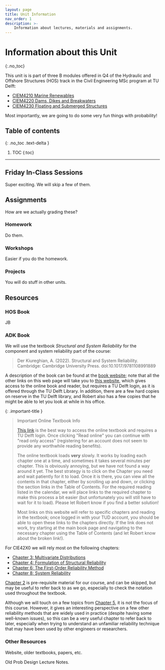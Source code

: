 ```yaml
---
layout: page
title: Unit Information
nav_order: 1
description: >-
    Information about lectures, materials and assignments.
---
```


# Information about this Unit
{:.no_toc}

This unit is is part of three B modules offered in Q4 of the Hydraulic and Offshore Structures (HOS) track in the Civil Engineering MSc program at TU Delft:
- <a href="https://studiegids.tudelft.nl/a101_displayCourse.do?course_id=63755" target="_blank">CIEM4210 Marine Renewables</a>
- <a href="https://studiegids.tudelft.nl/a101_displayCourse.do?course_id=63756" target="_blank">CIEM4220 Dams, Dikes and Breakwaters</a>
- <a href="https://studiegids.tudelft.nl/a101_displayCourse.do?course_id=63757" target="_blank">CIEM4230 Floating and Submerged Structures</a>

Most importantly, we are going to do some very fun things with probability!

## Table of contents
{: .no_toc .text-delta }

1. TOC
{:toc}

---

## Friday In-Class Sessions

Super exciting. We will skip a few of them.

## Assignments

How are we actually grading these?
### Homework

Do them.

### Workshops

Easier if you do the homework.

### Projects

You will do stuff in other units.
## Resources

### HOS Book

JB

### ADK Book

We will use the textbook *Structural and System Reliability* for the component and system reliability part of the course:

> Der Kiureghian, A. (2022). Structural and System Reliability. Cambridge: Cambridge University Press. doi:10.1017/9781108991889

<!-- @book{der kiureghian_2022, place={Cambridge}, title={Structural and System Reliability}, DOI={10.1017/9781108991889}, publisher={Cambridge University Press}, author={Der Kiureghian, Armen}, year={2022}} -->

A description of the book can be found at the <a href="https://doi.org/10.1017/9781108991889" target="_blank">book website</a>; note that all the other links on this web page will take you to <a href="https://www-cambridge-org.tudelft.idm.oclc.org/highereducation/books/structural-and-system-reliability/7B7F299239AD41812A0C3E2E93B3CA57#overview" target="_blank">this website</a>, which gives access to the online book and reader, but requires a TU Delft login, as it is offered through the TU Delft Library. In addition, there are a few hard copies on reserve in the TU Delft library, and Robert also has a few copies that he might be able to let you look at while in his office.

<!-- You can only read the texbook online if you are connected to the TU Delft wifi or using a VPN (use the eduVPN software if you are off campus). You can confirm you have access by checking if a green "Access" button appears at the top of the <a href="https://www-cambridge-org.tudelft.idm.oclc.org/highereducation/books/structural-and-system-reliability/7B7F299239AD41812A0C3E2E93B3CA57#overview" target="_blank">book website</a> and a "Read online" button is visible below the book description. -->

<!-- <a href="" target="_blank">link</a> -->

{: .important-title }
> Important Online Textbook Info 
>
> <a href="https://www-cambridge-org.tudelft.idm.oclc.org/highereducation/books/structural-and-system-reliability/7B7F299239AD41812A0C3E2E93B3CA57#overview" target="_blank">This link</a> is the best way to access the online textbook and requires a TU Delft login. Once clicking "Read online" you can continue with "read only access" (registering for an account does not seem to provide any worthwhile reading benefits). 
>
> The online textbook loads **very** slowly. It works by loading each chapter one at a time, and sometimes it takes several minutes per chapter. This is obviously annoying, but we have not found a way around it yet. The best strategy is to click on the Chapter you need and wait patiently for it to load. Once it is there, you can view all the contents in that chapter, either by scrolling up and down, or clicking the section links in the Table of Contents. For the required reading listed in the calendar, we will place links to the required chapter to make this process a bit easier (but unfortunately you will still have to wait for it to load). Please let Robert know if you find a better solution! 
>
> Most links on this website will refer to specific chapters and reading in the textbook; once logged in with your TUD account, you should be able to open these links to the chapters directly. If the link does not work, try starting at the main book page and navigating to the necessary chapter using the Table of Contents (and let Robert know about the broken link!). 

For CIE42X0 we will rely most on the following chapters:  
- <a href="https://ereader.cambridge.org/wr/viewer.html#book/b465a335-deca-4553-b09f-8989cf136370/doc10" target="_blank">Chapter 3: Multivariate Distributions</a> 
- <a href="https://ereader.cambridge.org/wr/viewer.html#book/b465a335-deca-4553-b09f-8989cf136370/doc11" target="_blank">Chapter 4: Formulation of Structural Reliability</a>  
- <a href="https://ereader.cambridge.org/wr/viewer.html#book/b465a335-deca-4553-b09f-8989cf136370/doc13" target="_blank">Chapter 6: The First-Order Reliability Method</a>  
- <a href="https://ereader.cambridge.org/wr/viewer.html#book/b465a335-deca-4553-b09f-8989cf136370/doc15/pos_15.0" target="_blank">Chapter 8: System Reliability</a>  

<a href="https://ereader.cambridge.org/wr/viewer.html#book/b465a335-deca-4553-b09f-8989cf136370/doc9" target="_blank">Chapter 2</a> is pre-requisite material for our course, and can be skipped, but may be useful to refer back to as we go, especially to check the notation used throughout the textbook.

Although we will touch on a few topics from <a href="https://ereader.cambridge.org/wr/viewer.html#book/b465a335-deca-4553-b09f-8989cf136370/doc12" target="_blank">Chapter 5</a>, it is not the focus of this course. However, it gives an interesting perspective on a few other reliability methods that are widely used in practice (despite having some well-known issues), so this can be a very useful chapter to refer back to later, especially when trying to understand an unfamiliar reliability technique that may have been used by other engineers or researchers.

### Other Resources

Website, older textbooks, papers, etc.

Old Prob Design Lecture Notes.